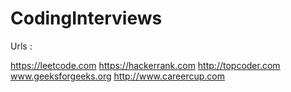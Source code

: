 # CodingInterviews

Urls : 

https://leetcode.com
https://hackerrank.com
http://topcoder.com
www.geeksforgeeks.org
http://www.careercup.com

